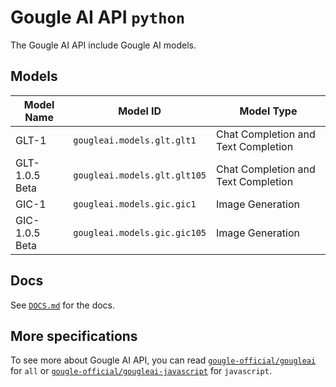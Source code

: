 # Gougle AI API `python`
The Gougle AI API include Gougle AI models.

## Models
| Model Name     | Model ID                     | Model Type                          |
| -------------- | ---------------------------- | ----------------------------------- |
| GLT-1          | `gougleai.models.glt.glt1`   | Chat Completion and Text Completion |
| GLT-1.0.5 Beta | `gougleai.models.glt.glt105` | Chat Completion and Text Completion |
| GIC-1          | `gougleai.models.gic.gic1`   | Image Generation                    |
| GIC-1.0.5 Beta | `gougleai.models.gic.gic105` | Image Generation                    |

## Docs
See [`DOCS.md`](https://github.com/gougle-official/gougleai-python/blob/main/DOCS.md) for the docs.

## More specifications
To see more about Gougle AI API, you can read [`gougle-official/gougleai`](https://www.github.com/gougle-official/gougleai) for `all` or [`gougle-official/gougleai-javascript`](https://www.github.com/gougle-official/gougleai-javascript) for `javascript`. 

